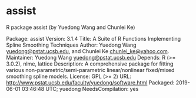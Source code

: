 # assist
R package assist (by Yuedong Wang and Chunlei Ke)

Package: assist
Version: 3.1.4
Title: A Suite of R Functions Implementing Spline Smoothing Techniques
Author: Yuedong Wang <yuedong@pstat.ucsb.edu>, and
 Chunlei Ke <chunlei_ke@yahoo.com>.
Maintainer: Yuedong Wang <yuedong@pstat.ucsb.edu>
Depends: R (>= 3.0.2), nlme, lattice
Description: A comprehensive package for fitting various non-parametric/semi-parametric linear/nonlinear fixed/mixed smoothing spline models.
License: GPL (>= 2)
URL: http://www.pstat.ucsb.edu/faculty/yuedong/software.html
Packaged: 2019-06-01 03:46:48 UTC; yuedong
NeedsCompilation: yes
